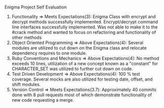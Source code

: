 Enigma Project Self Evaluation 

1. Functionality => Meets Expectations(3): Enigma Class with encrypt and decrypt methods successfully implemented. Encrypt/decrypt command line interfaces successfully implemented. Was not able to make it to the #crack method and wanted to focus on refactoring and functionality of other methods 
2. Object Oriented Programming => Above Expectations(4): Several modules are utilized to cut down on the Enigma class and relocate dependency requires to one module. 
3. Ruby Conventions and Mechanics => Above Expectations(4): No method exceeds 10 lines, utilization of a new concept known as a "constant" for CHARACTER_SET was utilized to further cut down on code.  
4. Test Driven Development => Above Expectations(4): 100 % test coverage. Several mocks are also utilized for testing date, offset, and shift modules. 
5. Version Control => Meets Expectations(3.7): Approximately 40 commits done with 8 pull requests most of which demonstrate functionality of new code requesting a merge. 
